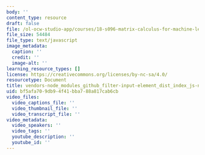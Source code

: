 ```yaml
---
body: ''
content_type: resource
draft: false
file: /ol-ocw-studio-app/courses/18-s096-matrix-calculus-for-machine-learning-and-beyond-january-iap-2022/vendors-node_modules_github_filter-input-element_dist_index_js-node_modules_github_quote-sele-385414-cb162b883437.js
file_size: 54484
file_type: text/javascript
image_metadata:
  caption: ''
  credit: ''
  image-alt: ''
learning_resource_types: []
license: https://creativecommons.org/licenses/by-nc-sa/4.0/
resourcetype: Document
title: vendors-node_modules_github_filter-input-element_dist_index_js-node_modules_github_quote-sele-385414-cb162b883437.js
uid: bf5afa70-9db9-4f41-bba7-88a817cab6cb
video_files:
  video_captions_file: ''
  video_thumbnail_file: ''
  video_transcript_file: ''
video_metadata:
  video_speakers: ''
  video_tags: ''
  youtube_description: ''
  youtube_id: ''
---
```

